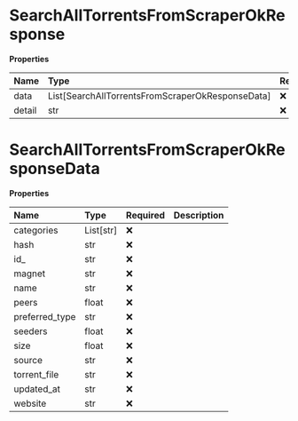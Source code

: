 # SearchAllTorrentsFromScraperOkResponse

**Properties**

| Name   | Type                                             | Required | Description |
| :----- | :----------------------------------------------- | :------- | :---------- |
| data   | List[SearchAllTorrentsFromScraperOkResponseData] | ❌       |             |
| detail | str                                              | ❌       |             |

# SearchAllTorrentsFromScraperOkResponseData

**Properties**

| Name           | Type      | Required | Description |
| :------------- | :-------- | :------- | :---------- |
| categories     | List[str] | ❌       |             |
| hash           | str       | ❌       |             |
| id\_           | str       | ❌       |             |
| magnet         | str       | ❌       |             |
| name           | str       | ❌       |             |
| peers          | float     | ❌       |             |
| preferred_type | str       | ❌       |             |
| seeders        | float     | ❌       |             |
| size           | float     | ❌       |             |
| source         | str       | ❌       |             |
| torrent_file   | str       | ❌       |             |
| updated_at     | str       | ❌       |             |
| website        | str       | ❌       |             |
